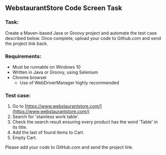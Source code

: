 ## WebstaurantStore Code Screen Task

### Task:
Create a Maven-based Java or Groovy project and automate the test case described below. Once complete, upload your code to Github.com and send the project link back.

### Requirements:
- Must be runnable on Windows 10
- Written in Java or Groovy, using Selenium
- Chrome browser
  - Use of WebDriverManager highly recommended

### Test case:
1.	Go to [https://www.webstaurantstore.com/](https://www.webstaurantstore.com/)
2.	Search for 'stainless work table'.
3.	Check the search result ensuring every product has the word 'Table' in its title.
4.	Add the last of found items to Cart.
5.	Empty Cart.

Please add your code to GitHub.com and send the project link.
